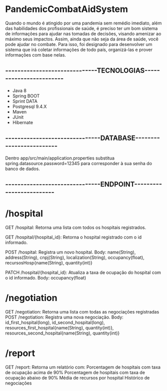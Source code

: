 # PandemicCombatAidSystem
Quando o mundo é atingido por uma pandemia sem remédio imediato, além das habilidades dos profissionais de saúde, é preciso ter um bom sistema de informações para ajudar nas tomadas de decisões, visando amenizar ao máximo seus impactos. Assim, ainda que não seja da área de saúde, você pode ajudar no combate. Para isso,  foi designado para desenvolver um sistema que irá coletar informações de todo país, organizá-las e prover informações com base nelas.
## ------------------------------TECNOLOGIAS------------------------
* Java 8
* Spring BOOT
* Sprint DATA
* Postgresql 9.4.X
* Maven
* JUnit
* Hibernate

## -------------------------------DATABASE-------------------------
Dentro app/src/main/application.properties substitua spring.datasource.password=12345 para corresponder à sua senha do banco de dados.

## -------------------------------ENDPOINT-------------------------
# /hospital
GET /hospital: Retorna uma lista com todos os hospitais registrados.

GET /hospital/{hospital_id}: Retorna o hospital registrado com o id informado.

POST /hospital: Registra um novo hospital.
Body: name(String), address(String), cnpj(String), localization(String), occupancy(float), recursosHosp{name(String), quantity(int)}

PATCH /hospital/{hospital_id}: Atualiza a taxa de ocupação do hospital com o id informado.
Body: occupancy(float)

# /negotiation
GET /negotiation: Retorna uma lista com todas as negociações registradas
POST /negotiation: Registra uma nova negociação.
Body: id_first_hospital(long), id_second_hospital(long), resources_first_hospital{name(String), quantity(int)}, resources_second_hospital{name(String), quantity(int)}

# /report
GET /report: Retorna um relatório com:
Porcentagem de hospitais com taxa de ocupação acima de 90%
Porcentagem de hospitais com taxa de ocupação abaixo de 90%
Média de recursos por hospital
Histórico de negociações
